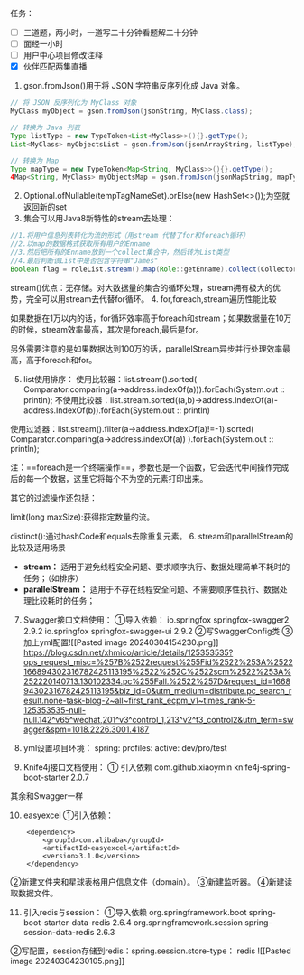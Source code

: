 任务：
- [ ] 三道题，两小时，一道写二十分钟看题解二十分钟
- [ ] 面经一小时
- [ ] 用户中心项目修改注释
- [x] 伙伴匹配两集直播
1. gson.fromJson()用于将 JSON 字符串反序列化成 Java 对象。
```java
// 将 JSON 反序列化为 MyClass 对象
MyClass myObject = gson.fromJson(jsonString, MyClass.class);

// 转换为 Java 列表
Type listType = new TypeToken<List<MyClass>>(){}.getType();
List<MyClass> myObjectsList = gson.fromJson(jsonArrayString, listType);

// 转换为 Map 
Type mapType = new TypeToken<Map<String, MyClass>>(){}.getType();
4Map<String, MyClass> myObjectsMap = gson.fromJson(jsonMapString, mapType);

```

2. Optional.ofNullable(tempTagNameSet).orElse(new HashSet<>());为空就返回新的set
3. 集合可以用Java8新特性的stream去处理：
``` java
//1.将用户信息列表转化为流的形式（用stream 代替了for和foreach循环）
//2.以map的数据格式获取所有用户的Enname
//3.然后把所有的Enname放到一个collect集合中，然后转为List类型
//4.最后判断该List中是否包含字符串"James"
Boolean flag = roleList.stream().map(Role::getEnname).collect(Collectors.toList()).contains("James");
```
stream()优点：无存储。对大数据量的集合的循环处理，stream拥有极大的优势，完全可以用stream去代替for循环。
4. for,foreach,stream遍历性能比较

如果数据在1万以内的话，for循环效率高于foreach和stream；如果数据量在10万的时候，stream效率最高，其次是foreach,最后是for。

另外需要注意的是如果数据达到100万的话，parallelStream异步并行处理效率最高，高于foreach和for。

5. list使用排序：
使用比较器：list.stream().sorted( Comparator.comparing(a->address.indexOf(a))).forEach(System.out :: println);
不使用比较器：list.stream.sorted((a,b)->address.IndexOf(a)-address.IndexOf(b)).forEach(System.out :: println)

使用过滤器：list.stream().filter(a->address.indexOf(a)!=-1).sorted( Comparator.comparing(a->address.indexOf(a)) ).forEach(System.out :: println);

注：==foreach是一个终端操作==，参数也是一个函数，它会迭代中间操作完成后的每一个数据，这里它将每个不为空的元素打印出来。

其它的过滤操作还包括：

limit(long maxSize):获得指定数量的流。

distinct():通过hashCode和equals去除重复元素。
6. stream和parallelStream的比较及适用场景
 - **stream：** 适用于避免线程安全问题、要求顺序执行、数据处理简单不耗时的任务；（如排序）
- **parallelStream：** 适用于不存在线程安全问题、不需要顺序性执行、数据处理比较耗时的任务；

7. Swagger接口文档使用：
①导入依赖： <!-- swagger 接口文档 -->
        <dependency>
            <groupId>io.springfox</groupId>
            <artifactId>springfox-swagger2</artifactId>
            <version>2.9.2</version>
        </dependency>
        <dependency>
            <groupId>io.springfox</groupId>
            <artifactId>springfox-swagger-ui</artifactId>
            <version>2.9.2</version>
        </dependency>
②写SwaggerConfig类
③加上yml配置![[Pasted image 20240304154230.png]]
https://blog.csdn.net/xhmico/article/details/125353535?ops_request_misc=%257B%2522request%255Fid%2522%253A%2522166894302316782425113195%2522%252C%2522scm%2522%253A%252220140713.130102334.pc%255Fall.%2522%257D&request_id=166894302316782425113195&biz_id=0&utm_medium=distribute.pc_search_result.none-task-blog-2~all~first_rank_ecpm_v1~times_rank-5-125353535-null-null.142^v65^wechat,201^v3^control_1,213^v2^t3_control2&utm_term=swagger&spm=1018.2226.3001.4187

8. yml设置项目环境：
spring: 
	profiles: 
		active: dev/pro/test

9. Knife4j接口文档使用：
① 引入依赖<!-- knife4j 接口文档 -->
        <dependency>
            <groupId>com.github.xiaoymin</groupId>
            <artifactId>knife4j-spring-boot-starter</artifactId>
            <version>2.0.7</version>
        </dependency>

其余和Swagger一样

10. easyexcel
①引入依赖： 
<!-- easy Excel -->
        <dependency>
            <groupId>com.alibaba</groupId>
            <artifactId>easyexcel</artifactId>
            <version>3.1.0</version>
        </dependency>
②新建文件夹和星球表格用户信息文件（domain）。
③新建监听器。
④新建读取数据文件。

11. 引入redis与session：
①导入依赖 <!-- redis -->
        <!-- https://mvnrepository.com/artifact/org.springframework.boot/spring-boot-starter-data-redis -->
        <dependency>
            <groupId>org.springframework.boot</groupId>
            <artifactId>spring-boot-starter-data-redis</artifactId>
            <version>2.6.4</version>
        </dependency>
        <!-- session-data-redis -->
        <!-- https://mvnrepository.com/artifact/org.springframework.session/spring-session-data-redis -->
        <dependency>
            <groupId>org.springframework.session</groupId>
            <artifactId>spring-session-data-redis</artifactId>
            <version>2.6.3</version>
        </dependency>
        
②写配置，session存储到redis：spring.session.store-type： redis
![[Pasted image 20240304230105.png]]